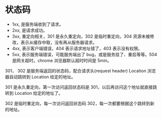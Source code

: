 # 状态码

- 1xx, 是服务端收到了请求。
- 2xx, 是请求成功。
- 3xx, 重定向相关，301 是永久重定向，302 是临时重定向，304 资源未被修改，表示从缓存中取，没有再从服务器请求。
- 4xx, 表示客户端错误，404 表示请求地址错了，403 表示没有权限。
- 5xx, 表示服务端错误，可能服务端出了 bug，或是服务挂了、重启等等。504 是网关超时。chrome 浏览器默认超时时间是 5min。

301， 302 是服务端返回的状态码，配合请求头(request header) Location 浏览器自动跳转到 Location 给定的地址。

301 是永久重定向，第一次访问返回状态码是 301，以后再访问这个地址就直接跳转到 Location 给定的地址了。

302 是临时重定向，每一次访问返回状态码 302，每一次都要根据这个跳转到新的地址。
